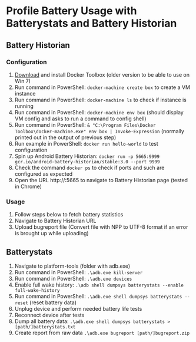 # Profile Battery Usage with Batterystats and Battery Historian
## Battery Historian
### Configuration
1. [Download](https://docs.docker.com/toolbox/toolbox_install_windows/) and install Docker Toolbox (older version to be able to use on Win 7)
2. Run command in PowerShell: `docker-machine create box` to create a VM instance
3. Run command in PowerShell: `docker-machine ls` to check if instance is running
4. Run command in PowerShell: `docker-machine env box` (should display VM config and asks to run a command to config shell)
5. Run command in PowerShell: `& "C:\Program Files\Docker Toolbox\docker-machine.exe" env box | Invoke-Expression` (normally printed out in the output of previous step)
6. Run example in PowerShell: `docker run hello-world` to test configuration
7. Spin up Android Battery Historian: `docker run -p 5665:9999 gcr.io/android-battery-historian/stable:3.0 --port 9999`
8. Check the command `docker ps` to check if ports and such are configured as expected
9. Open the URL http://<DOCKERBOXIP>:5665 to navigate to Battery Historian page (tested in Chrome)

### Usage
1. Follow steps below to fetch battery statistics
2. Navigate to Battery Historian URL
3. Upload bugreport file (Convert file with NPP to UTF-8 format if an error is brought up while uploading)

## Batterystats
1. Navigate to platform-tools (folder with adb.exe)
2. Run command in PowerShell: `.\adb.exe kill-server`
3. Run command in PowerShell: `.\adb.exe devices`
4. Enable full wake history: `.\adb shell dumpsys batterystats --enable full-wake-history`
4. Run command in PowerShell: `.\adb.exe shell dumpsys batterystats --reset` (reset battery data)
5. Unplug device and perform needed battery life tests
6. Reconnect device after tests
7. Dump all battery data: `.\adb.exe shell dumpsys batterystats > [path/]batterystats.txt`
8. Create report from raw data `.\adb.exe bugreport [path/]bugreport.zip`

